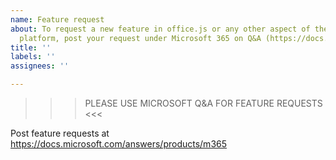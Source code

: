 ```yaml
---
name: Feature request
about: To request a new feature in office.js or any other aspect of the Office developer
  platform, post your request under Microsoft 365 on Q&A (https://docs.microsoft.com/answers/products/m365)
title: ''
labels: ''
assignees: ''

---
```


>>> PLEASE USE MICROSOFT Q&A FOR FEATURE REQUESTS <<<

Post feature requests at https://docs.microsoft.com/answers/products/m365
